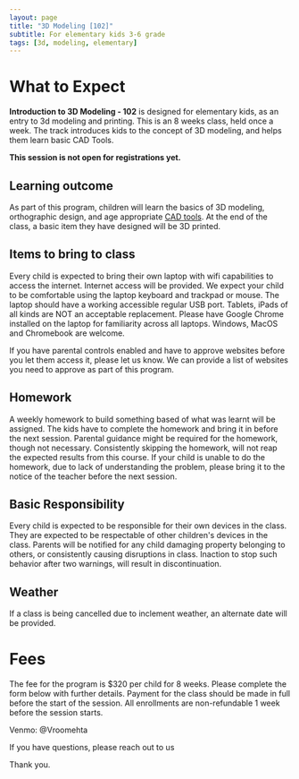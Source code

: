 ```yaml
---
layout: page
title: "3D Modeling [102]"
subtitle: For elementary kids 3-6 grade
tags: [3d, modeling, elementary]
---
```


# What to Expect

**Introduction to 3D Modeling - 102** is designed for elementary kids, as an entry to 3d modeling and printing. This is an 8 weeks class, held once a week. The track introduces kids to the concept of 3D modeling, and helps them learn basic CAD Tools.

**This session is not open for registrations yet.**

## Learning outcome
As part of this program, children will learn the basics of 3D modeling, orthographic design, and age appropriate [CAD tools](https://en.wikipedia.org/wiki/Computer-aided_design). At the end of the class, a basic item they have designed will be 3D printed.

## Items to bring to class
Every child is expected to bring their own laptop with wifi capabilities to access the internet. Internet access will be provided. We expect your child to be comfortable using the laptop keyboard and trackpad or mouse. The laptop should have a working accessible regular USB port. Tablets, iPads of all kinds are NOT an acceptable replacement. Please have Google Chrome installed on the laptop for familiarity across all laptops. Windows, MacOS and Chromebook are welcome.

If you have parental controls enabled and have to approve websites before you let them access it, please let us know. We can provide a list of websites you need to approve as part of this program.

## Homework
A weekly homework to build something based of what was learnt will be assigned. The kids have to complete the homework and bring it in before the next session. Parental guidance might be required for the homework, though not necessary. Consistently skipping the homework, will not reap the expected results from this course. If your child is unable to do the homework, due to lack of understanding the problem, please bring it to the notice of the teacher before the next session.


## Basic Responsibility
Every child is expected to be responsible for their own devices in the class. They are expected to be respectable of other children's devices in the class. Parents will be notified for any child damaging property belonging to others, or consistently causing disruptions in class. Inaction to stop such behavior after two warnings, will result in discontinuation.

## Weather
If a class is being cancelled due to inclement weather, an alternate date will be provided.

# Fees
The fee for the program is $320 per child for 8 weeks. Please complete the form below with further details. Payment for the class should be made in full before the start of the session. All enrollments are non-refundable 1 week before the session starts.

Venmo: @Vroomehta

If you have questions, please reach out to us

Thank you.
